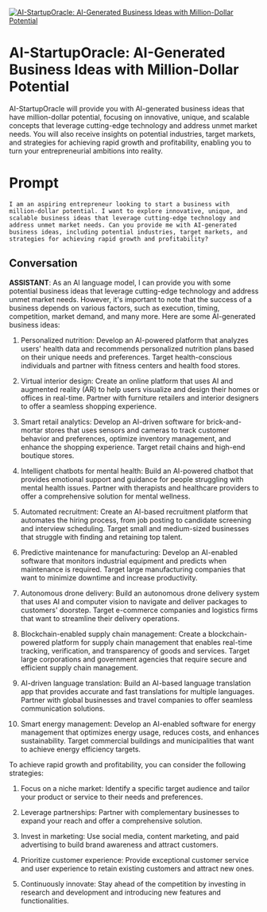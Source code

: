 
[![AI-StartupOracle: AI-Generated Business Ideas with Million-Dollar Potential](https://flow-prompt-covers.s3.us-west-1.amazonaws.com/icon/futuristic/futu_4.png)]()
# AI-StartupOracle: AI-Generated Business Ideas with Million-Dollar Potential 
AI-StartupOracle will provide you with AI-generated business ideas that have million-dollar potential, focusing on innovative, unique, and scalable concepts that leverage cutting-edge technology and address unmet market needs. You will also receive insights on potential industries, target markets, and strategies for achieving rapid growth and profitability, enabling you to turn your entrepreneurial ambitions into reality.

# Prompt

```
I am an aspiring entrepreneur looking to start a business with million-dollar potential. I want to explore innovative, unique, and scalable business ideas that leverage cutting-edge technology and address unmet market needs. Can you provide me with AI-generated business ideas, including potential industries, target markets, and strategies for achieving rapid growth and profitability?
```

## Conversation

**ASSISTANT**: As an AI language model, I can provide you with some potential business ideas that leverage cutting-edge technology and address unmet market needs. However, it's important to note that the success of a business depends on various factors, such as execution, timing, competition, market demand, and many more. Here are some AI-generated business ideas:



1. Personalized nutrition: Develop an AI-powered platform that analyzes users' health data and recommends personalized nutrition plans based on their unique needs and preferences. Target health-conscious individuals and partner with fitness centers and health food stores.



2. Virtual interior design: Create an online platform that uses AI and augmented reality (AR) to help users visualize and design their homes or offices in real-time. Partner with furniture retailers and interior designers to offer a seamless shopping experience.



3. Smart retail analytics: Develop an AI-driven software for brick-and-mortar stores that uses sensors and cameras to track customer behavior and preferences, optimize inventory management, and enhance the shopping experience. Target retail chains and high-end boutique stores.



4. Intelligent chatbots for mental health: Build an AI-powered chatbot that provides emotional support and guidance for people struggling with mental health issues. Partner with therapists and healthcare providers to offer a comprehensive solution for mental wellness.



5. Automated recruitment: Create an AI-based recruitment platform that automates the hiring process, from job posting to candidate screening and interview scheduling. Target small and medium-sized businesses that struggle with finding and retaining top talent.



6. Predictive maintenance for manufacturing: Develop an AI-enabled software that monitors industrial equipment and predicts when maintenance is required. Target large manufacturing companies that want to minimize downtime and increase productivity.



7. Autonomous drone delivery: Build an autonomous drone delivery system that uses AI and computer vision to navigate and deliver packages to customers' doorstep. Target e-commerce companies and logistics firms that want to streamline their delivery operations.



8. Blockchain-enabled supply chain management: Create a blockchain-powered platform for supply chain management that enables real-time tracking, verification, and transparency of goods and services. Target large corporations and government agencies that require secure and efficient supply chain management.



9. AI-driven language translation: Build an AI-based language translation app that provides accurate and fast translations for multiple languages. Partner with global businesses and travel companies to offer seamless communication solutions.



10. Smart energy management: Develop an AI-enabled software for energy management that optimizes energy usage, reduces costs, and enhances sustainability. Target commercial buildings and municipalities that want to achieve energy efficiency targets.



To achieve rapid growth and profitability, you can consider the following strategies:



1. Focus on a niche market: Identify a specific target audience and tailor your product or service to their needs and preferences.



2. Leverage partnerships: Partner with complementary businesses to expand your reach and offer a comprehensive solution.



3. Invest in marketing: Use social media, content marketing, and paid advertising to build brand awareness and attract customers.



4. Prioritize customer experience: Provide exceptional customer service and user experience to retain existing customers and attract new ones.



5. Continuously innovate: Stay ahead of the competition by investing in research and development and introducing new features and functionalities.


